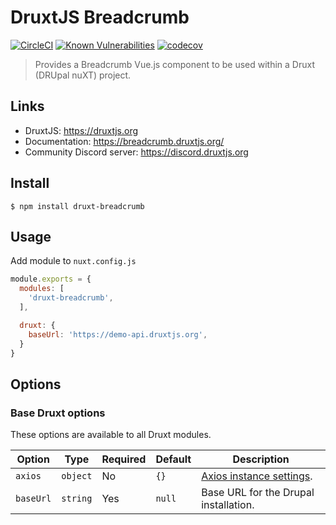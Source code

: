 # DruxtJS Breadcrumb

[![CircleCI](https://circleci.com/gh/druxt/druxt-breadcrumb.svg?style=svg)](https://circleci.com/gh/druxt/druxt-breadcrumb)
[![Known Vulnerabilities](https://snyk.io/test/github/druxt/druxt-breadcrumb/badge.svg?targetFile=package.json)](https://snyk.io/test/github/druxt/druxt-breadcrumb?targetFile=package.json)
[![codecov](https://codecov.io/gh/druxt/druxt-breadcrumb/branch/develop/graph/badge.svg)](https://codecov.io/gh/druxt/druxt-breadcrumb)

> Provides a Breadcrumb Vue.js component to be used within a Druxt (DRUpal nuXT) project.

## Links

- DruxtJS: https://druxtjs.org
- Documentation: https://breadcrumb.druxtjs.org/
- Community Discord server: https://discord.druxtjs.org

## Install

`$ npm install druxt-breadcrumb`

## Usage

Add module to `nuxt.config.js`

```js
module.exports = {
  modules: [
    'druxt-breadcrumb',
  ],

  druxt: {
    baseUrl: 'https://demo-api.druxtjs.org',
  }
}
```

## Options

### Base Druxt options

These options are available to all Druxt modules.

| Option | Type | Required | Default | Description |
| --- | --- | --- | --- | --- |
| `axios` | `object` | No | `{}` | [Axios instance settings](https://github.com/axios/axios#axioscreateconfig). |
| `baseUrl` | `string` | Yes | `null` | Base URL for the Drupal installation. |
